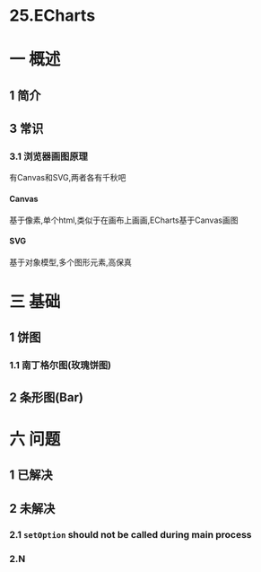 # 25.ECharts
# 一 概述
## 1 简介
## 3 常识
### 3.1 浏览器画图原理
有Canvas和SVG,两者各有千秋吧
#### Canvas
基于像素,单个html,类似于在画布上画画,ECharts基于Canvas画图
#### SVG
基于对象模型,多个图形元素,高保真

# 三 基础
## 1 饼图
### 1.1 南丁格尔图(玫瑰饼图)

## 2 条形图(Bar)
# 六 问题
## 1 已解决
## 2 未解决
### 2.1 `setOption` should not be called during main process
### 2.N

